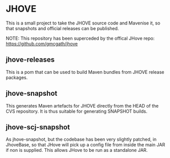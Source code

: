 JHOVE
=====

This is a small project to take the JHOVE source code and Mavenise it, so that snapshots and official releases can be published.

NOTE: This repository has been superceded by the offical JHove repo: https://github.com/gmcgath/jhove

jhove-releases
--------------
This is a pom that can be used to build Maven bundles from JHOVE release packages.

jhove-snapshot
--------------
This generates Maven artefacts for JHOVE directly from the HEAD of the CVS repository. It is thus suitable for generating SNAPSHOT builds.

jhove-scj-snapshot
------------------
As jhove-snapshot, but the codebase has been very slightly patched, in JhoveBase, so that JHove will pick up a config file from inside the main JAR if non is supplied. This allows JHove to be run as a standalone JAR.
